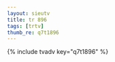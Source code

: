 ```yaml
--- 
layout: sieutv
title: tr 896
tags: [trtv]
thumb_re: q7t1896
---
```

{% include tvadv key="q7t1896" %} 
